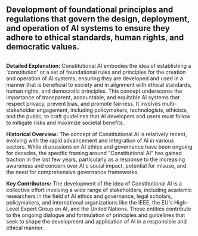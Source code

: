## Development of foundational principles and regulations that govern the design, deployment, and operation of AI systems to ensure they adhere to ethical standards, human rights, and democratic values.
##

**Detailed Explanation:** Constitutional AI embodies the idea of establishing a 'constitution' or a set of foundational rules and principles for the creation and operation of AI systems, ensuring they are developed and used in a manner that is beneficial to society and in alignment with ethical standards, human rights, and democratic principles. This concept underscores the importance of transparent, accountable, and equitable AI systems that respect privacy, prevent bias, and promote fairness. It involves multi-stakeholder engagement, including policymakers, technologists, ethicists, and the public, to craft guidelines that AI developers and users must follow to mitigate risks and maximize societal benefits.

**Historical Overview:** The concept of Constitutional AI is relatively recent, evolving with the rapid advancement and integration of AI in various sectors. While discussions on AI ethics and governance have been ongoing for decades, the specific framing around "Constitutional AI" has gained traction in the last few years, particularly as a response to the increasing awareness and concern over AI's social impact, potential for misuse, and the need for comprehensive governance frameworks.

**Key Contributors:** The development of the idea of Constitutional AI is a collective effort involving a wide range of stakeholders, including academic researchers in the field of AI ethics and governance, legal scholars, policymakers, and international organizations like the IEEE, the EU's High-Level Expert Group on AI, and the United Nations. These entities contribute to the ongoing dialogue and formulation of principles and guidelines that seek to shape the development and application of AI in a responsible and ethical manner.